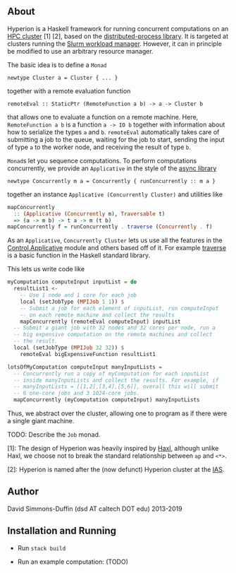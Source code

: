 About 
-----

Hyperion is a Haskell framework for running concurrent computations on
an [HPC cluster](https://en.wikipedia.org/wiki/High-performance_computing) [1] [2], based
on the [distributed-process library](http://hackage.haskell.org/package/distributed-process-0.7.4). It is targeted at clusters running the [Slurm workload manager](https://slurm.schedmd.com/documentation.html). However, it can in principle be modified to use an arbitrary resource manager.

The basic idea is to define a `Monad`

    newtype Cluster a = Cluster { ... }

together with a remote evaluation function

    remoteEval :: StaticPtr (RemoteFunction a b) -> a -> Cluster b

that allows one to evaluate a function on a remote machine. Here,
`RemoteFunction a b` is a function `a -> IO b` together with
information about how to serialize the types `a` and `b`. `remoteEval`
automatically takes care of submitting a job to the queue, waiting for
the job to start, sending the input of type `a` to the worker node,
and receiving the result of type `b`.

`Monad`s let you sequence computations. To perform computations
concurrently, we provide an `Applicative` in the style of the
[async library](http://hackage.haskell.org/package/async-2.2.1)

    newtype Concurrently m a = Concurrently { runConcurrently :: m a }

together an instance `Applicative (Concurrently Cluster)` and utilities like

```haskell
mapConcurrently
  :: (Applicative (Concurrently m), Traversable t)
  => (a -> m b) -> t a -> m (t b)
mapConcurrently f = runConcurrently . traverse (Concurrently . f)
```

As an `Applicative`, `Concurrently Cluster` lets us use all the features in the
[Control.Applicative](http://hackage.haskell.org/package/base-4.12.0.0/docs/Control-Applicative.html)
module and others based off of it. For example [traverse](http://hackage.haskell.org/package/base-4.12.0.0/docs/Data-Traversable.html#v:traverse)
is a basic function in the Haskell standard library.

This lets us write code like

```haskell
myComputation computeInput inputList = do
  resultList1 <- 
    -- Use 1 node and 1 core for each job
    local (setJobType (MPIJob 1 1)) $
    -- Submit a job for each element of inputList, run computeInput
    -- on each remote machine and collect the results
    mapConcurrently (remoteEval computeInput) inputList
  -- Submit a giant job with 32 nodes and 32 cores per node, run a
  -- big expensive computation on the remote machines and collect
  -- the result.
  local (setJobType (MPIJob 32 32)) $
    remoteEval bigExpensiveFunction resultList1

lotsOfMyComputation computeInput manyInputLists =
  -- Concurrently run a copy of myComputation for each inputList
  -- inside manyInputLists and collect the results. For example, if
  -- manyInputLists = [[1,2],[3,4],[5,6]], overall this will submit
  -- 6 one-core jobs and 3 1024-core jobs.
  mapConcurrently (myComputation computeInput) manyInputLists
```
      
Thus, we abstract over the cluster, allowing one to program as if
there were a single giant machine.

TODO: Describe the `Job` monad.

[1]: The design of Hyperion was heavily inspired by [Haxl](https://github.com/facebook/Haxl),
although unlike Haxl, we choose not to break the standard relationship between `ap` and `<*>`.

[2]: Hyperion is named after the (now defunct) Hyperion cluster at the [IAS](https://www.ias.edu/).

Author
------

David Simmons-Duffin (dsd AT caltech DOT edu) 2013-2019

Installation and Running
------------------------

- Run `stack build`

- Run an example computation: (TODO)
  
